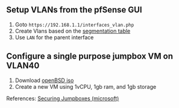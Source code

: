 ## Setup VLANs from the pfSense GUI
1. Goto `https://192.168.1.1/interfaces_vlan.php`
2. Create Vlans based on the [segmentation table](https://github.com/hiCozyty/homelab/tree/main?tab=readme-ov-file#lanvlan-segmentation-table)
3. Use `LAN` for the parent interface

## Configure a single purpose jumpbox VM on VLAN40
1. Download [openBSD iso](https://www.openbsd.org/faq/faq4.html#Download)
2. Create a new VM using 1vCPU, 1gb ram, and 1gb storage
   
References:
[Securing Jumpboxes (microsoft)](https://learn.microsoft.com/en-us/windows-server/identity/ad-ds/plan/security-best-practices/implementing-secure-administrative-hosts)
